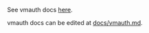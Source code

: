 See vmauth docs [here](https://docs.victoriametrics.com/victoriametrics/vmauth/).

vmauth docs can be edited at [docs/vmauth.md](https://github.com/VictoriaMetrics/VictoriaMetrics/blob/master/docs/victoriametrics/vmauth.md).
